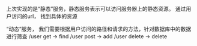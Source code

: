 上次实现的是“静态”服务，静态服务表示可以访问服务器上的静态资源。 通过用户访问的url， 找到具体的资源

“动态”服务， 我们需要根据用户访问的路径和请求的方法，针对数据库中的数据进行筛查 
 /user get -> find  /user post -> add  /user delete -> delete
